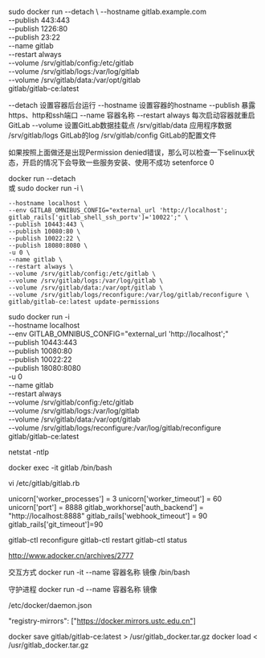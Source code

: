 sudo docker run --detach \ 
    --hostname gitlab.example.com \
    --publish 443:443 \
    --publish 1226:80 \
    --publish 23:22 \
    --name gitlab \
    --restart always \
    --volume /srv/gitlab/config:/etc/gitlab \
    --volume /srv/gitlab/logs:/var/log/gitlab \
    --volume /srv/gitlab/data:/var/opt/gitlab \
    gitlab/gitlab-ce:latest

--detach   设置容器后台运行
--hostname 设置容器的hostname
--publish  暴露 https、http和ssh端口
--name     容器名称
--restart always  每次启动容器就重启GitLab
--volume 设置GitLab数据挂载点
/srv/gitlab/data    应用程序数据
/srv/gitlab/logs    GitLab的log
/srv/gitlab/config  GitLab的配置文件


如果按照上面做还是出现Permission denied错误，那么可以检查一下selinux状态，开启的情况下会导致一些服务安装、使用不成功
setenforce 0

docker run --detach \
或
sudo docker run -i \ 

    --hostname localhost \
    --env GITLAB_OMNIBUS_CONFIG="external_url 'http://localhost'; gitlab_rails['gitlab_shell_ssh_portv']='10022';" \
    --publish 10443:443 \
    --publish 10080:80 \
    --publish 10022:22 \
    --publish 18080:8080 \
    -u 0 \
    --name gitlab \
    --restart always \
    --volume /srv/gitlab/config:/etc/gitlab \
    --volume /srv/gitlab/logs:/var/log/gitlab \
    --volume /srv/gitlab/data:/var/opt/gitlab \
    --volume /srv/gitlab/logs/reconfigure:/var/log/gitlab/reconfigure \
    gitlab/gitlab-ce:latest update-permissions


sudo docker run -i \
    --hostname localhost \
    --env GITLAB_OMNIBUS_CONFIG="external_url 'http://localhost';" \
    --publish 10443:443 \
    --publish 10080:80 \
    --publish 10022:22 \
    --publish 18080:8080 \
    -u 0 \
    --name gitlab \
    --restart always \
    --volume /srv/gitlab/config:/etc/gitlab \
    --volume /srv/gitlab/logs:/var/log/gitlab \
    --volume /srv/gitlab/data:/var/opt/gitlab \
    --volume /srv/gitlab/logs/reconfigure:/var/log/gitlab/reconfigure \
    gitlab/gitlab-ce:latest

netstat -ntlp

docker exec -it gitlab /bin/bash

vi /etc/gitlab/gitlab.rb

unicorn['worker_processes'] = 3
unicorn['worker_timeout'] = 60
unicorn['port'] = 8888
gitlab_workhorse['auth_backend'] = "http://localhost:8888"
gitlab_rails['webhook_timeout'] = 90
gitlab_rails['git_timeout']=90

gitlab-ctl reconfigure
gitlab-ctl restart
gitlab-ctl status

http://www.adocker.cn/archives/2777

交互方式
docker run -it --name 容器名称 镜像 /bin/bash

守护进程
docker run -d  --name 容器名称 镜像

/etc/docker/daemon.json

"registry-mirrors": ["https://docker.mirrors.ustc.edu.cn"]

docker save gitlab/gitlab-ce:latest > /usr/gitlab_docker.tar.gz
docker load < /usr/gitlab_docker.tar.gz